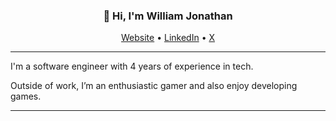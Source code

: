 <h3 align="center">👋 Hi, I'm William Jonathan</h3>

<p align="center">
  <a href="https://www.williamjsb.com">Website</a> •
  <a href="https://linkedin.com/in/williamjsb">LinkedIn</a> •
  <a href="https://twitter.com/williamjsb1">X</a> 
</p>

---
I'm a software engineer with 4 years of experience in tech.

Outside of work, I’m an enthusiastic gamer and also enjoy developing games.

---
